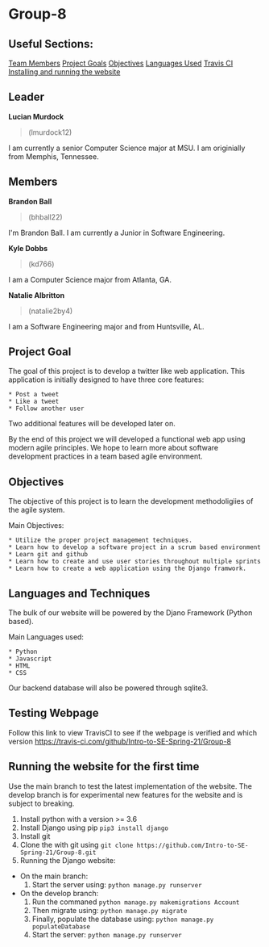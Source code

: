 # Group-8

## Useful Sections:

[Team Members](#Leader)
[Project Goals](#Project-Goal)
[Objectives](#Objectives)
[Languages Used](#Languages-and-Techniques)
[Travis CI](#Testing-Webpage)
[Installing and running the website](#Running-the-website-for-the-first-time)

## Leader
**Lucian Murdock**

> (lmurdock12)
  
I am currently a senior Computer Science major at MSU. I am originially from Memphis, Tennessee.

## Members
**Brandon Ball**
> (bhball22)

I'm Brandon Ball. I am currently a Junior in Software Engineering.
  
**Kyle Dobbs**

> (kd766)

I am a Computer Science major from Atlanta, GA. 
  
**Natalie Albritton**

>(natalie2by4)

I am a Software Engineering major and from Huntsville, AL.


## Project Goal

The goal of this project is to develop a twitter like web application.
This application is initially designed to have three core features:

    * Post a tweet
    * Like a tweet
    * Follow another user

Two additional features will be developed later on.

By the end of this project we will developed a functional web app using modern agile principles.
We hope to learn more about software development practices in a team based agile environment. 

## Objectives 

The objective of this project is to learn the development methodoligiies of the agile system.

Main Objectives:

    * Utilize the proper project management techniques.
    * Learn how to develop a software project in a scrum based environment
    * Learn git and github
    * Learn how to create and use user stories throughout multiple sprints
    * Learn how to create a web application using the Django framwork. 

## Languages and Techniques

The bulk of our website will be powered by the Djano Framework (Python based).

Main Languages used:

    * Python
    * Javascript
    * HTML
    * CSS

Our backend database will also be powered through sqlite3.


## Testing Webpage
Follow this link to view TravisCI to see if the webpage is verified and which version
https://travis-ci.com/github/Intro-to-SE-Spring-21/Group-8

## Running the website for the first time

Use the main branch to test the latest implementation of the website.
The develop branch is for experimental new features for the website and is subject to breaking.

1. Install python with a version >= 3.6
2. Install Django using pip `pip3 install django`
3. Install git
4. Clone the with git using `git clone https://github.com/Intro-to-SE-Spring-21/Group-8.git`
5. Running the Django website:
  * On the main branch:
    1. Start the server using: `python manage.py runserver`
  * On the develop branch:
    1. Run the commaned `python manage.py makemigrations Account`
    2. Then migrate using: `python manage.py migrate`
    3. Finally, populate the database using: `python manage.py populateDatabase`
    4. Start the server: `python manage.py runserver`
